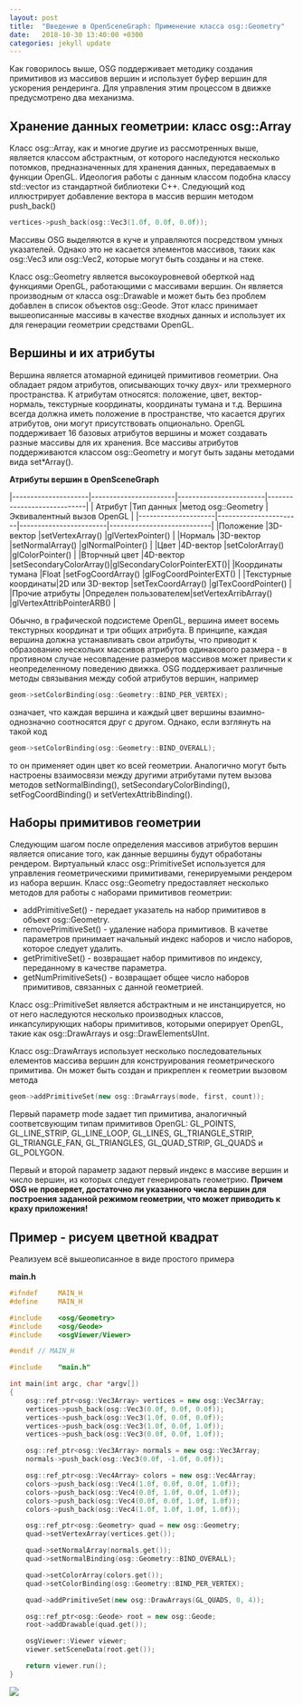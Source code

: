 ```yaml
---
layout: post
title:  "Введение в OpenSceneGraph: Применение класса osg::Geometry" 
date:   2018-10-30 13:40:00 +0300
categories: jekyll update
---
```


Как говорилось выше, OSG поддерживает методику создания примитивов из массивов вершин и использует буфер вершин для ускорения рендеринга. Для управления этим процессом в движке предусмотрено два механизма.

## Хранение данных геометрии: класс osg::Array

Класс osg::Array, как и многие другие из рассмотренных выше, является классом абстрактным, от которого наследуются несколько потомков, предназначенных для хранения данных, передаваемых в функции OpenGL. Идеология работы с данным классом подобна классу std::vector из стандартной библиотеки C++. Следующий код иллюстрирует добавление вектора в массив вершин методом push_back()

```cpp
vertices->push_back(osg::Vec3(1.0f, 0.0f, 0.0f));
```

Массивы OSG выделяются в куче и управляются посредством умных указателей. Однако это не касается элементов массивов, таких как osg::Vec3 или osg::Vec2, которые могут быть созданы и на стеке.

Класс osg::Geometry является высокоуровневой оберткой над функциями OpenGL, работающими с массивами вершин. Он является производным от класса osg::Drawable и может быть без проблем добавлен в список объектов osg::Geode. Этот класс принимает вышеописанные массивы в качестве входных данных и использует их для генерации геометрии средствами OpenGL.

## Вершины и их атрибуты

Вершина является атомарной единицей примитивов геометрии. Она обладает рядом атрибутов, описывающих точку двух- или трехмерного пространства. К атрибутам относятся: положение, цвет, вектор-нормаль, текстурные координаты, координаты тумана и т.д. Вершина всегда должна иметь положение в пространстве, что касается других атрибутов, они могут присутствовать опционально. OpenGL поддерживает 16 базовых атрибутов вершины и может создавать разные массивы для их хранения. Все массивы атрибутов поддерживаются классом osg::Geometry и могут быть заданы методами вида set*Array().

**Атрибуты вершин в OpenSceneGraph**

|---------------------|-----------------------|------------------------|----------------------------|
| Атрибут             |Тип данных             |метод osg::Geometry     |Эквивалентный вызов OpenGL  |
|---------------------|-----------------------|------------------------|----------------------------|
|Положение            |3D-вектор              |setVertexArray()        |glVertexPointer()           |
|Нормаль              |3D-вектор              |setNormalArray()        |glNormalPointer()           |
|Цвет                 |4D-вектор              |setColorArray()         |glColorPointer()            |
|Вторчный цвет        |4D-вектор              |setSecondaryColorArray()|glSecondaryColorPointerEXT()|
|Координаты тумана    |Float                  |setFogCoordArray()      |glFogCoordPointerEXT()      |
|Текстурные координаты|2D или 3D-вектор       |setTexCoordArray()      |glTexCoordPointer()         |
|Прочие атрибуты      |Определен пользователем|setVertexArribArray()   |glVertexAttribPointerARB()  |

Обычно, в графической подсистеме OpenGL, вершина имеет восемь текстурных координат и три общих атрибута. В принципе, каждая вершина должна устанавливать свои атрибуты, что приводит к образованию нескольих массивов атрибутов одинакового размера - в противном случае несовпадение размеров массивов может привести к неопределенному поведению движка. OSG поддерживает различные методы связывания между собой атрибутов вершин, например

```cpp
geom->setColorBinding(osg::Geometry::BIND_PER_VERTEX);
```
означает, что каждая вершина и каждый цвет вершины взаимно-однозначно соотносятся друг с другом. Однако, если взглянуть на такой код

```cpp
geom->setColorBinding(osg::Geometry::BIND_OVERALL);
```
то он применяет один цвет ко всей геометрии. Аналогично могут быть настроены взаимосвязи между другими атрибутами путем вызова методов setNormalBinding(), setSecondaryColorBinding(), setFogCoordBinding() и setVertexAttribBinding().

## Наборы примитивов геометрии

Следующим шагом после определения массивов атрибутов вершин является описание того, как данные вершины будут обработаны рендером. Виртуальный класс osg::PrimitiveSet используется для управления геометрическими примитивами, генерируемыми рендером из набора вершин. Класс osg::Geometry предоставляет несколько методов для работы с наборами примитивов геометрии:

* addPrimitiveSet() - передает указатель на набор примитивов в объект osg::Geometry.
* removePrimitiveSet() - удаление набора примитивов. В качетве параметров принимает начальный индекс наборов и число наборов, которое следует удалить.
* getPrimitiveSet() - возвращает набор примитивов по индексу, переданному в качестве параметра.
* getNumPrimitiveSets() - возвращает общее число наборов примитивов, связанных с данной геометрией.

Класс osg::PrimitiveSet является абстрактным и не инстанцируется, но от него наследуются несколько производных классов, инкапсулирующих наборы примитивов, которыми оперирует OpenGL, такие как osg::DrawArrays и osg::DrawElementsUInt.

Класс osg::DrawArrays использует несколько последовательных елементов массива вершин для конструирования геометрического примитива. Он может быть создан и прикреплен к геометрии вызовом метода

```cpp
geom->addPrimitiveSet(new osg::DrawArrays(mode, first, count));
```

Первый параметр mode задает тип примитива, аналогичный соответсвующим типам примитивов OpenGL: GL_POINTS, GL_LINE_STRIP, GL_LINE_LOOP, GL_LINES, GL_TRIANGLE_STRIP, GL_TRIANGLE_FAN, GL_TRIANGLES, GL_QUAD_STRIP, GL_QUADS и GL_POLYGON.

Первый и второй параметр задают первый индекс в массиве вершин и число вершин, из которых следует генерировать геометрию. **Причем OSG не проверяет, достаточно ли указанного числа вершин для построения заданной режимом геометрии, что может приводить к краху приложения!**

## Пример - рисуем цветной квадрат

Реализуем всё вышеописанное в виде простого примера

**main.h**
```cpp
#ifndef     MAIN_H
#define     MAIN_H

#include    <osg/Geometry>
#include    <osg/Geode>
#include    <osgViewer/Viewer>

#endif // MAIN_H
```

```cpp
#include    "main.h"

int main(int argc, char *argv[])
{
    osg::ref_ptr<osg::Vec3Array> vertices = new osg::Vec3Array;
    vertices->push_back(osg::Vec3(0.0f, 0.0f, 0.0f));
    vertices->push_back(osg::Vec3(1.0f, 0.0f, 0.0f));
    vertices->push_back(osg::Vec3(1.0f, 0.0f, 1.0f));
    vertices->push_back(osg::Vec3(0.0f, 0.0f, 1.0f));

    osg::ref_ptr<osg::Vec3Array> normals = new osg::Vec3Array;
    normals->push_back(osg::Vec3(0.0f, -1.0f, 0.0f));

    osg::ref_ptr<osg::Vec4Array> colors = new osg::Vec4Array;
    colors->push_back(osg::Vec4(1.0f, 0.0f, 0.0f, 1.0f));
    colors->push_back(osg::Vec4(0.0f, 1.0f, 0.0f, 1.0f));
    colors->push_back(osg::Vec4(0.0f, 0.0f, 1.0f, 1.0f));
    colors->push_back(osg::Vec4(1.0f, 1.0f, 1.0f, 1.0f));

    osg::ref_ptr<osg::Geometry> quad = new osg::Geometry;
    quad->setVertexArray(vertices.get());

    quad->setNormalArray(normals.get());
    quad->setNormalBinding(osg::Geometry::BIND_OVERALL);

    quad->setColorArray(colors.get());
    quad->setColorBinding(osg::Geometry::BIND_PER_VERTEX);

    quad->addPrimitiveSet(new osg::DrawArrays(GL_QUADS, 0, 4));

    osg::ref_ptr<osg::Geode> root = new osg::Geode;
    root->addDrawable(quad.get());

    osgViewer::Viewer viewer;
    viewer.setSceneData(root.get());

    return viewer.run();
}
```

![](https://habrastorage.org/webt/vn/ps/xd/vnpsxdcpmd9uisdkmhhkkykib48.png)